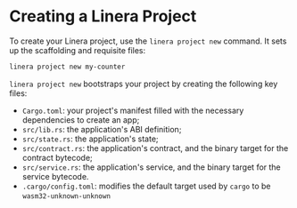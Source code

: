 # Creating a Linera Project

To create your Linera project, use the `linera project new` command. It sets up
the scaffolding and requisite files:

```bash
linera project new my-counter
```

`linera project new` bootstraps your project by creating the following key
files:

- `Cargo.toml`: your project's manifest filled with the necessary dependencies
  to create an app;
- `src/lib.rs`: the application's ABI definition;
- `src/state.rs`: the application's state;
- `src/contract.rs`: the application's contract, and the binary target for the
  contract bytecode;
- `src/service.rs`: the application's service, and the binary target for the
  service bytecode.
- `.cargo/config.toml`: modifies the default target used by `cargo` to be
  `wasm32-unknown-unknown`
